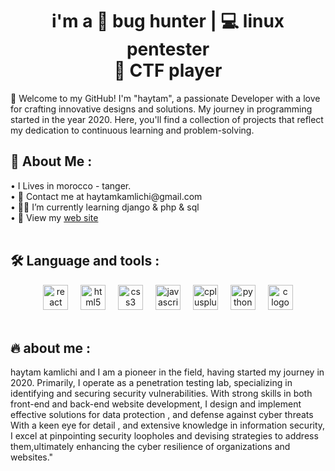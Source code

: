 


<h1 align="center">i'm a  🚀 bug hunter  |  💻  linux pentester </br> 🏁 CTF player </h1>

👋 Welcome to my GitHub! I'm "haytam", a passionate Developer with a love for crafting innovative designs and solutions. My journey in programming started in the year 2020. Here, you'll find a collection of projects that reflect my dedication to continuous learning and problem-solving.
   <br>

<h2> 💫 About Me : </h2>
  • I Lives in morocco - tanger.<br>
  • 📧 Contact me at haytamkamlichi@gmail.com<br>
  • 👨‍💻 I’m currently learning django & php & sql <br>
  • 🧿 View my <a href="https://im-HYM.github.io" target="_blank">web site</a><br>
<br>

<h2 align="left">🛠 Language and tools :</h2>

<div align="center">
  <img src="https://skillicons.dev/icons?i=python" height="40" alt="react logo"  />
  <img width="12" />
  <img src="https://skillicons.dev/icons?i=html" height="40" alt="html5 logo"  />
  <img width="12" />
  <img src="https://skillicons.dev/icons?i=css" height="40" alt="css3 logo"  />
  <img width="12" />
  <img src="https://skillicons.dev/icons?i=js" height="40" alt="javascript logo"  />
  <img width="12" />
  <img src="https://skillicons.dev/icons?i=powershell" height="40" alt="cplusplus logo"  />
  <img width="12" />
  <img src="https://skillicons.dev/icons?i=bash" height="40" alt="python logo"  />
  <img width="12" />
  <img src="https://skillicons.dev/icons?i=c" height="40" alt="c logo"  />

</div>
<br>

<h2 align="left">🔥 about me :</h2>
        haytam kamlichi
        and I am a pioneer in the field,
        having started my journey in 2020. Primarily,
        I operate as a penetration testing lab,
        specializing in identifying and securing security vulnerabilities.
        With strong skills in both front-end and back-end website development,
        I design and implement effective solutions for data protection ,
        and defense against cyber threats With a keen eye for detail ,
        and extensive knowledge in information security,
        I excel at pinpointing security loopholes and devising strategies
        to address them,ultimately enhancing the cyber resilience
        of organizations and websites."
